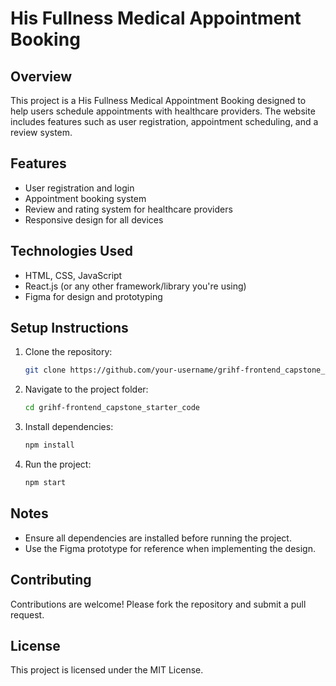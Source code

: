 # His Fullness Medical Appointment Booking 

## Overview
This project is a His Fullness Medical Appointment Booking designed to help users schedule appointments with healthcare providers. The website includes features such as user registration, appointment scheduling, and a review system.

## Features
- User registration and login
- Appointment booking system
- Review and rating system for healthcare providers
- Responsive design for all devices

## Technologies Used
- HTML, CSS, JavaScript
- React.js (or any other framework/library you're using)
- Figma for design and prototyping

## Setup Instructions
1. Clone the repository:
   ```bash
   git clone https://github.com/your-username/grihf-frontend_capstone_starter_code.git
   ```
2. Navigate to the project folder:
   ```bash
   cd grihf-frontend_capstone_starter_code
   ```
3. Install dependencies:
   ```bash
   npm install
   ```
4. Run the project:
   ```bash
   npm start
   ```

## Notes
- Ensure all dependencies are installed before running the project.
- Use the Figma prototype for reference when implementing the design.

## Contributing
Contributions are welcome! Please fork the repository and submit a pull request.

## License
This project is licensed under the MIT License.
